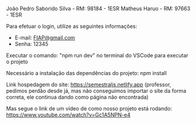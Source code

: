 João Pedro Saborido Silva - RM: 98184 - 1ESR 
Matheus Haruo - RM: 97663 - 1ESR

Para efetuar o login, utilize as seguintes informações:
- E-mail: FIAP@gmail.com 
- Senha: 12345

Executar o comando: "npm run dev" no terminal do VSCode para executar o projeto

Necessário a instalação das dependências do projeto: npm install 

Link hospedagem do site: https://semestraljs.netlify.app
(professor, pedimos perdão desde já, mas não conseguimos importar o site da forma correta, ele continua dando como página não encontrada)

Mas segue o link de um vídeo de como nosso projeto está rodando: https://www.youtube.com/watch?v=Gc1A5NPN-e4
